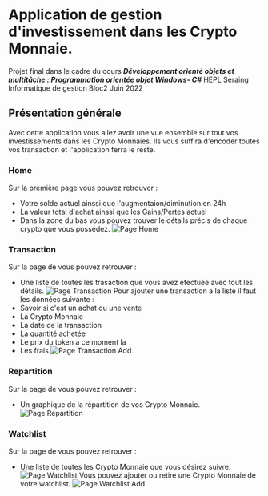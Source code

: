# Application de gestion d'investissement dans les Crypto Monnaie. #

Projet final dans le cadre du cours ***Développement orienté objets et multitâche : Programmation orientée objet Windows- C#***
HEPL Seraing Informatique de gestion Bloc2 Juin 2022

## Présentation générale
Avec cette application vous allez avoir une vue ensemble sur tout vos investissements dans les Crypto Monnaies. Ils vous suffira d'encoder toutes vos transaction et l'application ferra le reste. 

### Home
Sur la première page vous pouvez retrouver :
+ Votre solde actuel ainssi que l'augmentaion/diminution en 24h
+ La valeur total d'achat ainssi que les Gains/Pertes actuel
+ Dans la zone du bas vous pouvez trouver le détails précis de chaque crypto que vous possédez.
![Page Home](https://github.com/hepl-csb-student22/labo-final-TheoDeb/blob/main/documentation/screenshot/home.png)
### Transaction
Sur la page de vous pouvez retrouver :
+ Une liste de toutes les trasaction que vous avez éfectuée avec tout les détails.
![Page Transaction](https://github.com/hepl-csb-student22/labo-final-TheoDeb/blob/main/documentation/screenshot/transaction.png)
Pour ajouter une transaction a la liste il faut les données suivante :
+ Savoir si c'est un achat ou une vente
+ La Crypto Monnaie
+ La date de la transaction
+ La quantité achetée
+ Le prix du token a ce moment la
+ Les frais
![Page Transaction Add](https://github.com/hepl-csb-student22/labo-final-TheoDeb/blob/main/documentation/screenshot/transaction_add.png)
### Repartition
Sur la page de vous pouvez retrouver :
+ Un graphique de la répartition de vos Crypto Monnaie.
![Page Repartition](https://github.com/hepl-csb-student22/labo-final-TheoDeb/blob/main/documentation/screenshot/repartition.png)
### Watchlist
Sur la page de vous pouvez retrouver :
+ Une liste de toutes les Crypto Monnaie que vous désirez suivre.
![Page Watchlist](https://github.com/hepl-csb-student22/labo-final-TheoDeb/blob/main/documentation/screenshot/watchlist.png)
Vous pouvez ajouter ou retire une Crypto Monnaie de votre watchlist.
![Page Watchlist Add](https://github.com/hepl-csb-student22/labo-final-TheoDeb/blob/main/documentation/screenshot/watchlist_add.png)